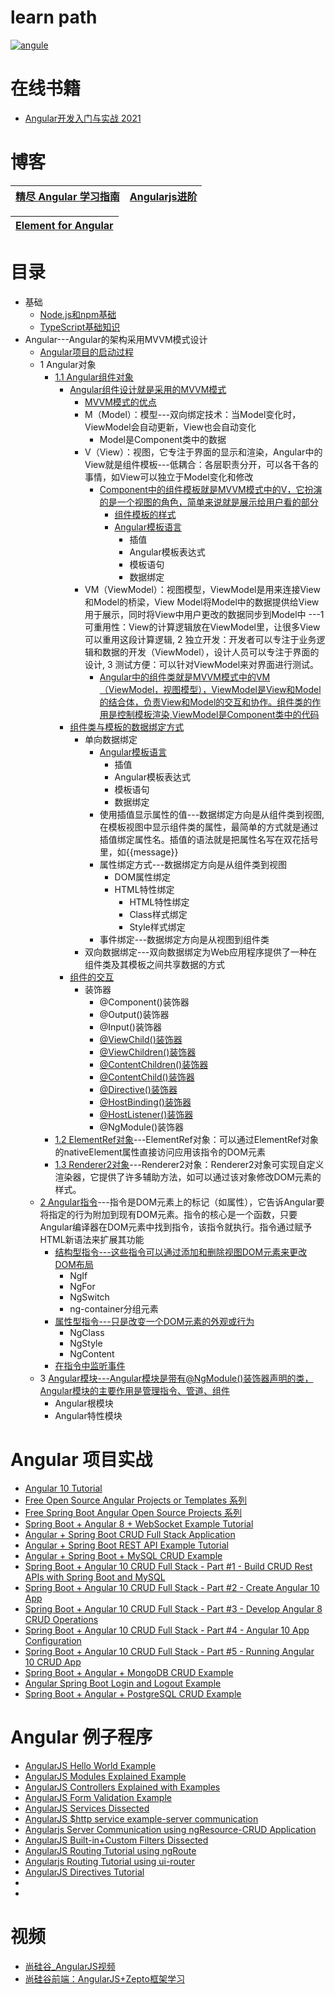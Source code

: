 
# learn path

<a href="https://ibb.co/R6YFQsj"><img src="https://i.ibb.co/FYmr8yH/angule.png" alt="angule" border="0"></a>

# 在线书籍
* [Angular开发入门与实战 2021](https://weread.qq.com/web/reader/7f332f2072462dd67f32c8c)

# 博客

[精尽 Angular 学习指南](http://svip.iocoder.cn/Angular/tutorials/)|[Angularjs进阶](https://www.kancloud.cn/digest/angularjs-sunny1989)|
---|---|

[Element for Angular](https://github.com/ElemeFE/element-angular)|
----|


# 目录
* 基础
  * [Node.js和npm基础 ](https://weread.qq.com/web/reader/7f332f2072462dd67f32c8ck98f3284021498f137082c2e)
  * [TypeScript基础知识](https://weread.qq.com/web/reader/7f332f2072462dd67f32c8ck33e3289021c33e75ff09694)
* Angular---Angular的架构采用MVVM模式设计
  * [Angular项目的启动过程](https://weread.qq.com/web/reader/7f332f2072462dd67f32c8ck64232b60230642e92efb54c)
  * 1 Angular对象
    * [1.1 Angular组件对象](https://weread.qq.com/web/reader/7f332f2072462dd67f32c8ckc0c320a0232c0c7c76d365a)
      * [Angular组件设计就是采用的MVVM模式](https://weread.qq.com/web/reader/7f332f2072462dd67f32c8ckc7432af0210c74d97b01b1c) 
        * [MVVM模式的优点](https://weread.qq.com/web/reader/7f332f2072462dd67f32c8ckc7432af0210c74d97b01b1c) 
        * M（Model）：模型---双向绑定技术：当Model变化时，ViewModel会自动更新，View也会自动变化
          * Model是Component类中的数据
        * V（View）：视图，它专注于界面的显示和渲染，Angular中的View就是组件模板---低耦合：各层职责分开，可以各干各的事情，如View可以独立于Model变化和修改
          * [Component中的组件模板就是MVVM模式中的V，它扮演的是一个视图的角色，简单来说就是展示给用户看的部分](https://weread.qq.com/web/reader/7f332f2072462dd67f32c8ck9a132c802349a1158154a83)
            * [组件模板的样式](https://weread.qq.com/web/reader/7f332f2072462dd67f32c8ckd8232f00235d82c8d161fb2) 
            * [Angular模板语言](https://weread.qq.com/web/reader/7f332f2072462dd67f32c8ck0723244023c072b030ba601)
              * 插值
              * Angular模板表达式
              * 模板语句
              * 数据绑定 
        * VM（ViewModel）：视图模型，ViewModel是用来连接View和Model的桥梁，View Model将Model中的数据提供给View用于展示，同时将View中用户更改的数据同步到Model中 ---1 可重用性：View的计算逻辑放在ViewModel里，让很多View可以重用这段计算逻辑, 2 独立开发：开发者可以专注于业务逻辑和数据的开发（ViewModel），设计人员可以专注于界面的设计, 3 测试方便：可以针对ViewModel来对界面进行测试。
          * [Angular中的组件类就是MVVM模式中的VM（ViewModel，视图模型），ViewModel是View和Model的结合体，负责View和Model的交互和协作。组件类的作用是控制模板渲染,ViewModel是Component类中的代码](https://weread.qq.com/web/reader/7f332f2072462dd67f32c8cka6832360236a684eceeee20) 
      * [组件类与模板的数据绑定方式](https://weread.qq.com/web/reader/7f332f2072462dd67f32c8ckb5332110237b53b3a3d68d2) 
        * 单向数据绑定
          * [Angular模板语言](https://weread.qq.com/web/reader/7f332f2072462dd67f32c8ck0723244023c072b030ba601)
            * 插值
            * Angular模板表达式
            * 模板语句
            * 数据绑定 
          * 使用插值显示属性的值---数据绑定方向是从组件类到视图, 在模板视图中显示组件类的属性，最简单的方式就是通过插值绑定属性名。插值的语法就是把属性名写在双花括号里，如{{message}}
          * 属性绑定方式---数据绑定方向是从组件类到视图
            * DOM属性绑定
            * HTML特性绑定
              * HTML特性绑定
              * Class样式绑定
              * Style样式绑定  
          * 事件绑定---数据绑定方向是从视图到组件类  
        * 双向数据绑定---双向数据绑定为Web应用程序提供了一种在组件类及其模板之间共享数据的方式
      * [组件的交互](https://weread.qq.com/web/reader/7f332f2072462dd67f32c8ck72b327f023972b32a1f7e2d)
        * 装饰器
          * @Component()装饰器
          * @Output()装饰器
          * @Input()装饰器
          * [@ViewChild()装饰器](https://weread.qq.com/web/reader/7f332f2072462dd67f32c8ck44f328c023e44f683a8420b)
          * [@ViewChildren()装饰器](https://weread.qq.com/web/reader/7f332f2072462dd67f32c8ck44f328c023e44f683a8420b)
          * [@ContentChildren()装饰器](https://weread.qq.com/web/reader/7f332f2072462dd67f32c8ck73532580243735b90b45ac8)
          * [@ContentChild()装饰器](https://weread.qq.com/web/reader/7f332f2072462dd67f32c8ck73532580243735b90b45ac8)
          * [@Directive()装饰器](https://weread.qq.com/web/reader/7f332f2072462dd67f32c8cka3f32db0244a3f390d88bb9) 
          * [@HostBinding()装饰器](https://weread.qq.com/web/reader/7f332f2072462dd67f32c8cka3f32db0244a3f390d88bb9)
          * [@HostListener()装饰器](https://weread.qq.com/web/reader/7f332f2072462dd67f32c8cka3f32db0244a3f390d88bb9)
          * @NgModule()装饰器
    * [1.2 ElementRef对象](https://weread.qq.com/web/reader/7f332f2072462dd67f32c8cka3f32db0244a3f390d88bb9)---ElementRef对象：可以通过ElementRef对象的nativeElement属性直接访问应用该指令的DOM元素
    * [1.3 Renderer2对象](https://weread.qq.com/web/reader/7f332f2072462dd67f32c8cka3f32db0244a3f390d88bb9)---Renderer2对象：Renderer2对象可实现自定义渲染器，它提供了许多辅助方法，如可以通过该对象修改DOM元素的样式。
   * [2 Angular指令](https://weread.qq.com/web/reader/7f332f2072462dd67f32c8ckfc432fb0241fc490ca45614)---指令是DOM元素上的标记（如属性），它告诉Angular要将指定的行为附加到现有DOM元素。指令的核心是一个函数，只要Angular编译器在DOM元素中找到指令，该指令就执行。指令通过赋予HTML新语法来扩展其功能
        * [结构型指令---这些指令可以通过添加和删除视图DOM元素来更改DOM布局](https://weread.qq.com/web/reader/7f332f2072462dd67f32c8ck32932b102423295c76ac7d9)
          * NgIf
          * NgFor
          * NgSwitch
          * ng-container分组元素
        * [属性型指令---只是改变一个DOM元素的外观或行为](https://weread.qq.com/web/reader/7f332f2072462dd67f32c8ck73532580243735b90b45ac8)
          * NgClass
          * NgStyle
          * NgContent 
        * [在指令中监听事件](https://weread.qq.com/web/reader/7f332f2072462dd67f32c8cka3f32db0244a3f390d88bb9)
   * 3 [Angular模块---Angular模块是带有@NgModule()装饰器声明的类，Angular模块的主要作用是管理指令、管道、组件](https://weread.qq.com/web/reader/7f332f2072462dd67f32c8c)
       * Angular根模块      
       * Angular特性模块 
# Angular 项目实战
* [Angular 10 Tutorial](https://www.javaguides.net/p/angular-10-tutorial.html)
* [Free Open Source Angular Projects or Templates 系列](https://www.javaguides.net/2019/04/free-open-source-angular-projects-or-templates.html)
* [Free Spring Boot Angular Open Source Projects 系列](https://www.javaguides.net/2020/06/free-spring-boot-angular-open-source-projects-github.html)
* [Spring Boot + Angular 8 + WebSocket Example Tutorial](https://www.javaguides.net/2019/06/spring-boot-angular-8-websocket-example-tutorial.html)
* [Angular + Spring Boot CRUD Full Stack Application](https://www.youtube.com/playlist?list=PLGRDMO4rOGcNzi3CpBWsCdQSzbjdWWy-f)
* [Angular + Spring Boot REST API Example Tutorial ](https://www.youtube.com/watch?v=_rMAnZIcRiU)
* [Angular + Spring Boot + MySQL CRUD Example](https://www.javaguides.net/2020/07/spring-boot-angular-10-crud-example-tutorial.html)
* [Spring Boot + Angular 10 CRUD Full Stack - Part #1 - Build CRUD Rest APIs with Spring Boot and MySQL](https://www.javaguides.net/2020/07/spring-boot-angular-10-crud-part-1-develop-springboot-crud-rest-apis.html)
* [Spring Boot + Angular 10 CRUD Full Stack - Part #2 - Create Angular 10 App](https://www.javaguides.net/2020/07/spring-boot-angular-10-crud-part-2-create-angular-10-app.html)
* [Spring Boot + Angular 10 CRUD Full Stack - Part #3 - Develop Angular 8 CRUD Operations](https://www.javaguides.net/2020/07/spring-boot-angular-10-crud-part-3-develop-angular-10-crud-operations.html)
* [Spring Boot + Angular 10 CRUD Full Stack - Part #4 - Angular 10 App Configuration](https://www.javaguides.net/2020/07/spring-boot-angular-10-crud-part-4-angular-10-crud-app-configuration.html)
* [Spring Boot + Angular 10 CRUD Full Stack - Part #5 - Running Angular 10 CRUD App](https://www.javaguides.net/2020/07/spring-boot-angular-10-crud-part-5-running-angular-10-crud-app.html)
* [Spring Boot + Angular + MongoDB CRUD Example](https://www.javaguides.net/2021/08/spring-boot-angular-mongodb-crud-example.html)
* [Angular Spring Boot Login and Logout Example](https://www.javaguides.net/2021/08/angular-spring-boot-login-and-logout.html)
* [Spring Boot + Angular + PostgreSQL CRUD Example](https://www.javaguides.net/2021/08/spring-boot-angular-postgresql-crud.html)

# Angular 例子程序
* [AngularJS Hello World Example](http://websystique.com/angularjs/angularjs-hello-world-example/)
* [AngularJS Modules Explained Example](http://websystique.com/angularjs/angularjs-modules-explained/)
* [AngularJS Controllers Explained with Examples](http://websystique.com/angularjs/angularjs-controllers-explained-with-examples/)
* [AngularJS Form Validation Example](http://websystique.com/angularjs/angularjs-form-validation-example/)
* [AngularJS Services Dissected](http://websystique.com/angularjs/angularjs-services-dissected/)
* [AngularJS $http service example-server communication](http://websystique.com/angularjs/angularjs-http-service-example-server-communication/)
* [Angularjs Server Communication using ngResource-CRUD Application](http://websystique.com/angularjs/angularjs-crud-application-using-ngresource/)
* [AngularJS Built-in+Custom Filters Dissected](http://websystique.com/angularjs/angularjs-filters-explained-builtin-custom-filter-example/)
* [AngularJS Routing Tutorial using ngRoute](http://websystique.com/angularjs/angularjs-routing-tutorial-using-ngroute/)
* [Angularjs Routing Tutorial using ui-router](http://websystique.com/angularjs/angularjs-routing-tutorial-using-ui-router/)
* [AngularJS Directives Tutorial](http://websystique.com/angularjs/angularjs-directives-tutorial/)
* []()
* []()


# 视频

* [尚硅谷_AngularJS视频](https://www.bilibili.com/video/av27138197?from=search&seid=14365941790008031585)
* [尚硅谷前端：AngularJS+Zepto框架学习](https://www.bilibili.com/video/av67369734?from=search&seid=1207868749551698080)
